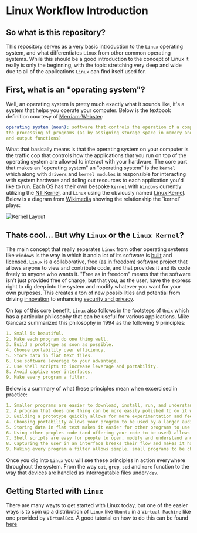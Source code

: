 # Linux Workflow Introduction

## So what is this repository?

This repository serves as a very basic introduction to the `Linux` operating system, and what differentiates `Linux` from other common operating systems.  While this should be a good introduction to the concept of Linux it really is only the beginning, with the topic stretching very deep and wide due to all of the applications `Linux` can find itself used for.

## First, what is an "operating system"?

Well, an operating system is pretty much exactly what it sounds like, it's a system that helps you operate your computer.  Below is the textbook definition courtesy of [Merriam-Webster](https://www.merriam-webster.com/dictionary/operating%20system):

```yaml
operating system (noun): software that controls the operation of a computer and directs
the processing of programs (as by assigning storage space in memory and controlling input
and output functions)
```

What that basically means is that the operating system on your computer is the traffic cop that controls how the applications that you run on top of the operating system are allowed to interact with your hardware.  The core part that makes an "operating system" an "operating system" is the `kernel` which along with `drivers` and `kernel modules` is responsible for interacting with system hardware and doling out resources to each application you'd like to run.  Each OS has their own bespoke `kernel` with `Windows` currently utilizing the [NT Kernel](https://en.wikipedia.org/wiki/Architecture_of_Windows_NT), and `Linux` using the obviously named [Linux Kernel](https://www.kernel.org/).  Below is a diagram from [Wikimedia](https://en.wikipedia.org/wiki/Kernel_(operating_system)#/media/File:Kernel_Layout.svg) showing the relationship the `kernel` plays:

![Kernel Layout](https://upload.wikimedia.org/wikipedia/commons/thumb/8/8f/Kernel_Layout.svg/1920px-Kernel_Layout.svg.png)

## Thats cool... But why `Linux` or the `Linux Kernel`?

The main concept that really separates `Linux` from other operating systems like `Windows` is the way in which it and a lot of its software is [built](https://www.youtube.com/watch?v=yVpbFMhOAwE) and [licensed](https://www.gnu.org/licenses/gpl-3.0.en.html).  `Linux` is a collaborative, free ([as in freedom](https://www.youtube.com/watch?v=NB8mCcLRxlg)) software project that allows anyone to view and contribute code, and that provides it and its code freely to anyone who wants it.  "Free as in freedom" means that the software isn't just provided free of charge, but that you, as the user, have the express right to dig deep into the system and modify whatever you want for your own purposes.  This creates a ton of new possibilities and potential from driving [innovation](https://framatube.org/videos/watch/43af45ec-d99a-4e36-a084-e8e1ce28dee8) to enhancing [security and privacy](https://framatube.org/videos/watch/99069c5c-5a00-489e-97cb-fd5cc76de77c).

On top of this core benefit, `Linux` also follows in the footsteps of `Unix` which has a particular philosophy that can be useful for various applications. Mike Gancarz summarized this philosophy in 1994 as the following 9 principles:

```yaml
1. Small is beautiful.
2. Make each program do one thing well.
3. Build a prototype as soon as possible.
4. Choose portability over efficiency.
5. Store data in flat text files.
6. Use software leverage to your advantage.
7. Use shell scripts to increase leverage and portability.
8. Avoid captive user interfaces.
9. Make every program a filter.
```

Below is a summary of what these principles mean when excercised in practice:

```yaml
1. Smaller programs are easier to download, install, run, and understand
2. A program that does one thing can be more easily polished to do it well
3. Building a prototype quickly allows for more experimentation and feedback
4. Choosing portability allows your program to be used by a larger audience
5. Storing data in flat text makes it easier for other programs to use that data
6. Using other peoples code (and offering your code to be used) allows work to build and not be siloed
7. Shell scripts are easy for people to open, modify and understand and will run on any system
8. Capturing the user in an interface breaks their flow and makes it harder for them to use
9. Making every program a filter allows simple, small programs to be chained together to accomplish complex tasks
```

Once you dig into `Linux` you will see these principles in action everywhere throughout the system. From the way `cat`, `grep`, `sed` and `more` function to the way that devices are handled as interrogatable files under`/dev`.

## Getting Started with `Linux`

There are many wayts to get started with Linux today, but one of the easier ways is to spin up a distribution of `Linux` like `Ubuntu` in a `Virtual Machine` like one provided by `VirtualBox`.  A good tutorial on how to do this can be found [here](https://www.makeuseof.com/install-ubuntu-virtualbox/)
